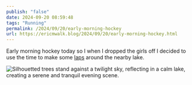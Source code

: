```yaml
---
publish: "false"
date: 2024-09-20 08:59:48
tags: "Running"
permalink: /2024/09/20/early-morning-hockey
url: https://ericmwalk.blog/2024/09/20/early-morning-hockey.html
---
```


Early morning hockey today so I when I dropped the girls off I decided to use the time to make some [laps](https://www.strava.com/activities/12457788527) around the nearby lake.

![Silhouetted trees stand against a twilight sky, reflecting in a calm lake, creating a serene and tranquil evening scene.](https://ericmwalk.blog/uploads/2024/img-1980.jpeg)